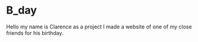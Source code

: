 # B_day
Hello my name is Clarence as a project I made a website of one of my close friends for his birthday.
